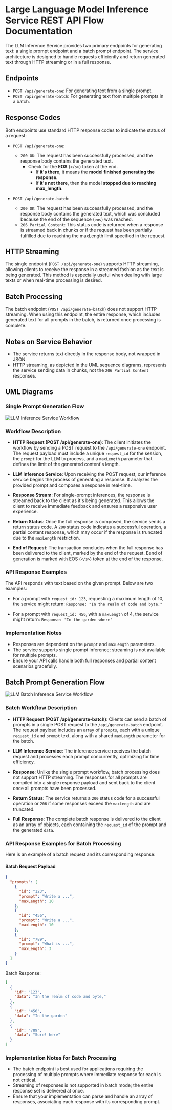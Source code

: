 # Large Language Model Inference Service REST API Flow Documentation

The LLM Inference Service provides two primary endpoints for generating text: a single prompt endpoint and a batch
prompt endpoint. The service architecture is designed to handle requests efficiently and return generated text through
HTTP streaming or in a full response.

## Endpoints

- `POST /api/generate-one`: For generating text from a single prompt.
- `POST /api/generate-batch`: For generating text from multiple prompts in a batch.

## Response Codes

Both endpoints use standard HTTP response codes to indicate the status of a request:

- `POST /api/generate-one`:
    - `200 OK`: The request has been successfully processed, and the response body contains the generated text.
        - Check for the **EOS** (`</s>`) token at the end.
            - If **it's there**, it means the **model finished generating the response**.
            - If **it's not there**, then the model **stopped due to reaching max_length**.


- `POST /api/generate-batch`:
    - `200 OK`: The request has been successfully processed, and the response body contains the generated text, which
      was concluded because the end of the sequence (`eos`) was reached.
    - `206 Partial Content`: This status code is returned when a response is streamed back in chunks or if the request
      has been partially fulfilled due to reaching the maxLength limit specified in the request.

## HTTP Streaming

The single endpoint (`POST /api/generate-one`) supports HTTP streaming, allowing clients to receive the response in a
streamed fashion as the text is being generated. This method is especially useful when dealing with large texts or when
real-time processing is desired.

## Batch Processing

The batch endpoint (`POST /api/generate-batch`) does not support HTTP streaming. When using this endpoint, the entire
response, which includes generated text for all prompts in the batch, is returned once processing is complete.

## Notes on Service Behavior

- The service returns text directly in the response body, not wrapped in JSON.
- HTTP streaming, as depicted in the UML sequence diagrams, represents the service sending data in chunks, not
  the `206 Partial Content` responses.

## UML Diagrams

### Single Prompt Generation Flow

![LLM Inference Service Workflow](diagrams/rest-api-single-prompt.svg)

### Workflow Description

- **HTTP Request (POST /api/generate-one)**: The client initiates the workflow by sending a POST request to
  the `/api/generate-one` endpoint. The request payload must include a unique `request_id` for the session, the `prompt`
  for the
  LLM to process, and a `maxLength` parameter that defines the limit of the generated content's length.

- **LLM Inference Service**: Upon receiving the POST request, our inference service begins the process of generating a
  response. It analyzes the provided prompt and composes a response in real-time.

- **Response Stream**: For single-prompt inferences, the response is streamed back to the client as it's being
  generated. This allows the client to receive immediate feedback and ensures a responsive user experience.

- **Return Status**: Once the full response is composed, the service sends a return status code. A `200` status code
  indicates a successful operation, a partial content response, which may occur if the
  response is truncated due to the `maxLength` restriction.

- **End of Request**: The transaction concludes when the full response has been delivered to the client, marked by the
  end of the request. Eend of generation is marked with EOS (`</s>`) token at the end of the response.

### API Response Examples

The API responds with text based on the given prompt. Below are two examples:

- For a prompt with `request_id: 123`, requesting a maximum length of 10, the service might
  return: `Response: "In the realm of code and byte,"`

- For a prompt with `request_id: 456`, with a `maxLength` of 4, the service might
  return: `Response: "In the garden where"`

### Implementation Notes

- Responses are dependent on the `prompt` and `maxLength` parameters.
- The service supports single prompt inference; streaming is not available for multiple prompts.
- Ensure your API calls handle both full responses and partial content scenarios gracefully.

## Batch Prompt Generation Flow

![LLM Batch Inference Service Workflow](diagrams/rest-api-batch-prompt.svg)

### Batch Workflow Description

- **HTTP Request (POST /api/generate-batch)**: Clients can send a batch of prompts in a single POST request to
  the `/api/generate-batch` endpoint. The request payload includes an array of `prompts`, each with a
  unique `request_id`
  and `prompt` text, along with a shared `maxLength` parameter for the batch.

- **LLM Inference Service**: The inference service receives the batch request and processes each prompt concurrently,
  optimizing for time efficiency.

- **Response**: Unlike the single prompt workflow, batch processing does not support HTTP streaming. The responses for
  all prompts are compiled into a single response payload and sent back to the client once all prompts have been
  processed.

- **Return Status**: The service returns a `200` status code for a successful operation or `206` if some responses
  exceed the `maxLength` and are truncated.

- **Full Response**: The complete batch response is delivered to the client as an array of objects, each containing
  the `request_id` of the prompt and the generated `data`.

### API Response Examples for Batch Processing

Here is an example of a batch request and its corresponding response:

#### Batch Request Payload

```json
{
  "prompts": [
    {
      "id": "123",
      "prompt": "Write a ...",
      "maxLength": 10
    },
    {
      "id": "456",
      "prompt": "Write a ...",
      "maxLength": 10
    },
    {
      "id": "789",
      "prompt": "What is ...",
      "maxLength": 3
    }
  ]
}
```

Batch Response:

```json
[
  {
    "id": "123",
    "data": "In the realm of code and byte,"
  },
  {
    "id": "456",
    "data": "In the garden"
  },
  {
    "id": "789",
    "data": "Sure! here"
  }
]
```

### Implementation Notes for Batch Processing

- The batch endpoint is best used for applications requiring the processing of multiple prompts where immediate response
  for each is not critical.
- Streaming of responses is not supported in batch mode; the entire response set is delivered at once.
- Ensure that your implementation can parse and handle an array of responses, associating each response with its
  corresponding prompt.
